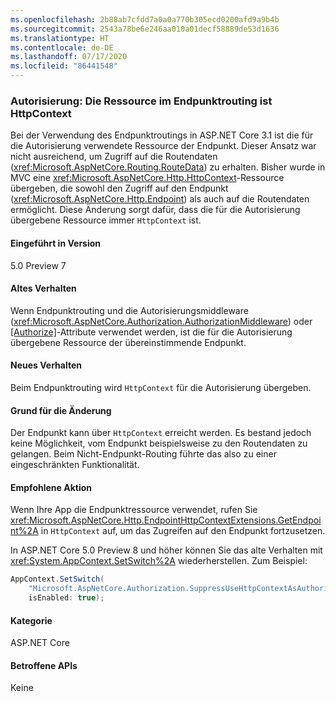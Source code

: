 ```yaml
---
ms.openlocfilehash: 2b88ab7cfdd7a0a0a770b305ecd0200afd9a9b4b
ms.sourcegitcommit: 2543a78be6e246aa010a01decf58889de53d1636
ms.translationtype: HT
ms.contentlocale: de-DE
ms.lasthandoff: 07/17/2020
ms.locfileid: "86441548"
---
```

### <a name="authorization-resource-in-endpoint-routing-is-httpcontext"></a>Autorisierung: Die Ressource im Endpunktrouting ist HttpContext

Bei der Verwendung des Endpunktroutings in ASP.NET Core 3.1 ist die für die Autorisierung verwendete Ressource der Endpunkt. Dieser Ansatz war nicht ausreichend, um Zugriff auf die Routendaten (<xref:Microsoft.AspNetCore.Routing.RouteData>) zu erhalten. Bisher wurde in MVC eine <xref:Microsoft.AspNetCore.Http.HttpContext>-Ressource übergeben, die sowohl den Zugriff auf den Endpunkt (<xref:Microsoft.AspNetCore.Http.Endpoint>) als auch auf die Routendaten ermöglicht. Diese Änderung sorgt dafür, dass die für die Autorisierung übergebene Ressource immer `HttpContext` ist.

#### <a name="version-introduced"></a>Eingeführt in Version

5.0 Preview 7

#### <a name="old-behavior"></a>Altes Verhalten

Wenn Endpunktrouting und die Autorisierungsmiddleware (<xref:Microsoft.AspNetCore.Authorization.AuthorizationMiddleware>) oder [[Authorize]](xref:Microsoft.AspNetCore.Authorization.AuthorizeAttribute)-Attribute verwendet werden, ist die für die Autorisierung übergebene Ressource der übereinstimmende Endpunkt.

#### <a name="new-behavior"></a>Neues Verhalten

Beim Endpunktrouting wird `HttpContext` für die Autorisierung übergeben.

#### <a name="reason-for-change"></a>Grund für die Änderung

Der Endpunkt kann über `HttpContext` erreicht werden. Es bestand jedoch keine Möglichkeit, vom Endpunkt beispielsweise zu den Routendaten zu gelangen. Beim Nicht-Endpunkt-Routing führte das also zu einer eingeschränkten Funktionalität.

#### <a name="recommended-action"></a>Empfohlene Aktion

Wenn Ihre App die Endpunktressource verwendet, rufen Sie <xref:Microsoft.AspNetCore.Http.EndpointHttpContextExtensions.GetEndpoint%2A> in `HttpContext` auf, um das Zugreifen auf den Endpunkt fortzusetzen.

In ASP.NET Core 5.0 Preview 8 und höher können Sie das alte Verhalten mit <xref:System.AppContext.SetSwitch%2A> wiederherstellen. Zum Beispiel:

```csharp
AppContext.SetSwitch(
    "Microsoft.AspNetCore.Authorization.SuppressUseHttpContextAsAuthorizationResource",
    isEnabled: true);
```

#### <a name="category"></a>Kategorie

ASP.NET Core

#### <a name="affected-apis"></a>Betroffene APIs

Keine

<!--

#### Affected APIs

Not detectable via API analysis

-->
